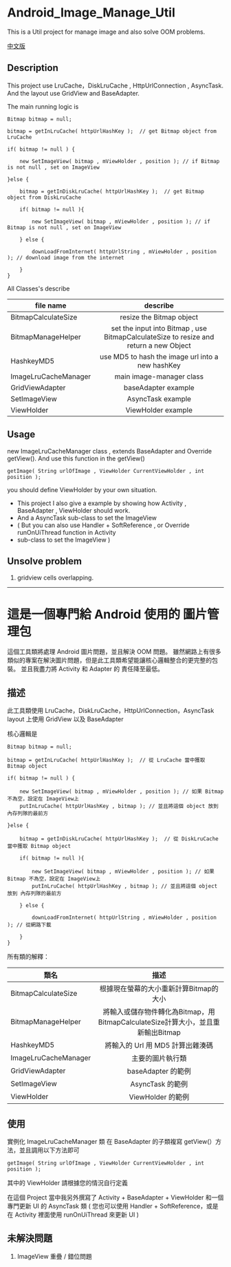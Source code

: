 # Android_Image_Manage_Util 
This is a Util project for manage image and also solve OOM problems.

[中文版](#中文版)

## Description

This project use LruCache，DiskLruCache , HttpUrlConnection , AsyncTask.
And the layout use GridView and BaseAdapter.

The main running logic is
```
Bitmap bitmap = null;

bitmap = getInLruCache( httpUrlHashKey );  // get Bitmap object from LruCache

if( bitmap != null ) {

    new SetImageView( bitmap , mViewHolder , position ); // if Bitmap is not null , set on ImageView

}else {

    bitmap = getInDiskLruCache( httpUrlHashKey );  // get Bitmap object from DiskLruCache

    if( bitmap != null ){

        new SetImageView( bitmap , mViewHolder , position ); // if Bitmap is not null , set on ImageView

    } else {
    
        downLoadFromInternet( httpUrlString , mViewHolder , position ); // download image from the internet
    
    }
}
```
All Classes's describe

| file name           | describe      |
| ------------------- |:-------------:|
|BitmapCalculateSize|resize the Bitmap object|
|BitmapManageHelper| set the input into Bitmap , use BitmapCalculateSize to resize and return a new Object |
|HashkeyMD5|use MD5 to hash the image url into a new hashKey|
|ImageLruCacheManager|main image-manager class|
|GridViewAdapter|baseAdapter example|
|SetImageView|AsyncTask example|
|ViewHolder|ViewHolder example|

## Usage

new ImageLruCacheManager class , extends BaseAdapter and Override getView().
And use this function in the getView()
```
getImage( String urlOfImage , ViewHolder CurrentViewHolder , int position );
```
you should define ViewHolder by your own situation.

* This project I also give a example by showing how Activity , BaseAdapter , ViewHolder should work.
* And a AsyncTask sub-class to set the ImageView
* ( But you can also use Handler + SoftReference , or Override runOnUiThread function in Activity 
*   sub-class to set the ImageView )

## Unsolve problem

1. gridview cells overlapping.

---

<a name="中文版"/>

# 這是一個專門給 Android 使用的 圖片管理包
這個工具類將處理 Android 圖片問題，並且解決 OOM 問題。
雖然網路上有很多類似的專案在解決圖片問題，但是此工具類希望能讓核心邏輯整合的更完整的包裝。
並且我盡力將 Activity 和 Adapter 的 責任降至最低。


## 描述

此工具類使用 LruCache，DiskLruCache，HttpUrlConnection，AsyncTask
layout 上使用 GridView 以及 BaseAdapter

核心邏輯是

```
Bitmap bitmap = null;

bitmap = getInLruCache( httpUrlHashKey );  // 從 LruCache 當中獲取 Bitmap object

if( bitmap != null ) {

    new SetImageView( bitmap , mViewHolder , position ); // 如果 Bitmap 不為空，設定在 ImageView上
    putInLruCache( httpUrlHashKey , bitmap ); // 並且將這個 object 放到 內存列隊的最前方

}else {

    bitmap = getInDiskLruCache( httpUrlHashKey );  // 從 DiskLruCache 當中獲取 Bitmap object

    if( bitmap != null ){

        new SetImageView( bitmap , mViewHolder , position ); // 如果 Bitmap 不為空，設定在 ImageView上
        putInLruCache( httpUrlHashKey , bitmap ); // 並且將這個 object 放到 內存列隊的最前方

    } else {
    
        downLoadFromInternet( httpUrlString , mViewHolder , position ); // 從網路下載
    
    }
}
```

所有類的解釋：

| 類名          | 描述      |
| ------------------- |:-------------:|
|BitmapCalculateSize|根據現在螢幕的大小重新計算Bitmap的大小|
|BitmapManageHelper| 將輸入或儲存物件轉化為Bitmap，用BitmapCalculateSize計算大小，並且重新輸出Bitmap |
|HashkeyMD5|將輸入的 Url 用 MD5 計算出雜湊碼|
|ImageLruCacheManager|主要的圖片執行類|
|GridViewAdapter|baseAdapter 的範例|
|SetImageView|AsyncTask 的範例|
|ViewHolder|ViewHolder 的範例|

## 使用

實例化 ImageLruCacheManager 類
在 BaseAdapter 的子類複寫 getView(）方法，並且調用以下方法即可
```
getImage( String urlOfImage , ViewHolder CurrentViewHolder , int position );
```
其中的 ViewHolder 請根據您的情況自行定義

在這個 Project 當中我另外撰寫了 Activity + BaseAdapter + ViewHolder
和一個專門更新 UI 的 AsyncTask 類
( 您也可以使用 Handler + SoftReference，或是在 Activity 裡面使用 runOnUiThread 來更新 UI  )

## 未解決問題

1. ImageView 重疊 / 錯位問題
